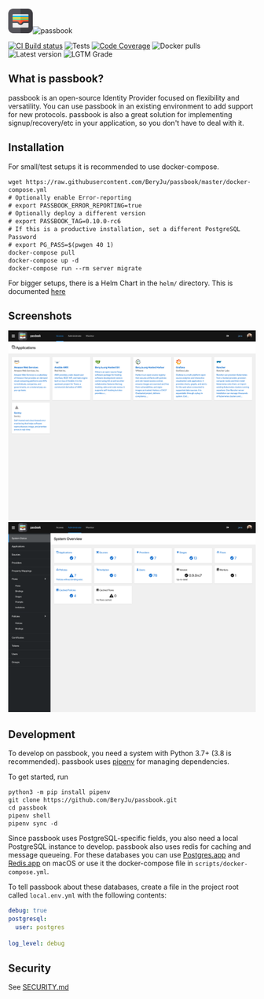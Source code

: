 <img src="passbook/static/static/passbook/logo.svg" height="50" alt="passbook logo"><img src="passbook/static/static/passbook/brand_inverted.svg" height="50" alt="passbook">

[![CI Build status](https://img.shields.io/azure-devops/build/beryjuorg/passbook/1?style=flat-square)](https://dev.azure.com/beryjuorg/passbook/_build?definitionId=1)
![Tests](https://img.shields.io/azure-devops/tests/beryjuorg/passbook/1?compact_message&style=flat-square)
[![Code Coverage](https://img.shields.io/codecov/c/gh/beryju/passbook?style=flat-square)](https://codecov.io/gh/BeryJu/passbook)
![Docker pulls](https://img.shields.io/docker/pulls/beryju/passbook.svg?style=flat-square)
![Latest version](https://img.shields.io/docker/v/beryju/passbook?sort=semver&style=flat-square)
![LGTM Grade](https://img.shields.io/lgtm/grade/python/github/BeryJu/passbook?style=flat-square)

## What is passbook?

passbook is an open-source Identity Provider focused on flexibility and versatility. You can use passbook in an existing environment to add support for new protocols. passbook is also a great solution for implementing signup/recovery/etc in your application, so you don't have to deal with it.

## Installation

For small/test setups it is recommended to use docker-compose.

```
wget https://raw.githubusercontent.com/BeryJu/passbook/master/docker-compose.yml
# Optionally enable Error-reporting
# export PASSBOOK_ERROR_REPORTING=true
# Optionally deploy a different version
# export PASSBOOK_TAG=0.10.0-rc6
# If this is a productive installation, set a different PostgreSQL Password
# export PG_PASS=$(pwgen 40 1)
docker-compose pull
docker-compose up -d
docker-compose run --rm server migrate
```

For bigger setups, there is a Helm Chart in the `helm/` directory. This is documented [here](https://passbook.beryju.org//installation/kubernetes/)

## Screenshots

![](docs/images/screen_apps.png)
![](docs/images/screen_admin.png)

## Development

To develop on passbook, you need a system with Python 3.7+ (3.8 is recommended). passbook uses [pipenv](https://pipenv.pypa.io/en/latest/) for managing dependencies.

To get started, run

```
python3 -m pip install pipenv
git clone https://github.com/BeryJu/passbook.git
cd passbook
pipenv shell
pipenv sync -d
```

Since passbook uses PostgreSQL-specific fields, you also need a local PostgreSQL instance to develop. passbook also uses redis for caching and message queueing.
For these databases you can use [Postgres.app](https://postgresapp.com/) and [Redis.app](https://jpadilla.github.io/redisapp/) on macOS or use it the docker-compose file in `scripts/docker-compose.yml`.

To tell passbook about these databases, create a file in the project root called `local.env.yml` with the following contents:

```yaml
debug: true
postgresql:
  user: postgres

log_level: debug
```

## Security

See [SECURITY.md](SECURITY.md)

